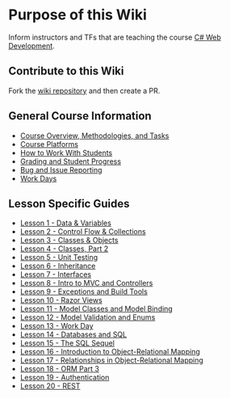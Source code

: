 # Purpose of this Wiki

Inform instructors and TFs that are teaching the course [C# Web Development](https://education.launchcode.org/csharp-web-development/).

## Contribute to this Wiki

Fork the [wiki repository](https://github.com/LaunchCodeEducation/csharp-web-development-wiki) and then create a PR.

## General Course Information

* [Course Overview, Methodologies, and Tasks](https://github.com/LaunchCodeEducation/csharp-web-development/wiki/Course-Overview-and-Structure)
* [Course Platforms](https://github.com/LaunchCodeEducation/csharp-web-development/wiki/Course-Platforms)
* [How to Work With Students](https://github.com/LaunchCodeEducation/csharp-web-development/wiki/Working-With-Students)
* [Grading and Student Progress](https://github.com/LaunchCodeEducation/csharp-web-development/wiki/Grading-and-Student-Progress)
* [Bug and Issue Reporting](https://github.com/LaunchCodeEducation/csharp-web-development/wiki/Course-Overview-and-Structure#Bug-and-Issue-Reporting)
* [Work Days](https://github.com/LaunchCodeEducation/csharp-web-development/wiki/Work-Day)

## Lesson Specific Guides

* [Lesson 1 - Data & Variables](https://github.com/LaunchCodeEducation/csharp-web-development/wiki/Lesson-1-(Data-&-Variables))
* [Lesson 2 - Control Flow & Collections](https://github.com/LaunchCodeEducation/csharp-web-development/wiki/Lesson-2-(ControlFlow-&-Collections))
* [Lesson 3 - Classes & Objects](https://github.com/LaunchCodeEducation/csharp-web-development/wiki/Lesson-3-(Classes-&-Objects))
* [Lesson 4 - Classes, Part 2](https://github.com/LaunchCodeEducation/csharp-web-development/wiki/Lesson-4-(Classes-Part-2))
* [Lesson 5 - Unit Testing](https://github.com/LaunchCodeEducation/csharp-web-development/wiki/Lesson-5-(Unit-Testing))
* [Lesson 6 - Inheritance](https://github.com/LaunchCodeEducation/csharp-web-development/wiki/Lesson-6-(Inheritance))
* [Lesson 7 - Interfaces](https://github.com/LaunchCodeEducation/csharp-web-development/wiki/Lesson-7-(Interfaces))
* [Lesson 8 - Intro to MVC and Controllers](https://github.com/LaunchCodeEducation/csharp-web-development/wiki/Lesson-8-(Intro-to-MVC-and-Controllers))
* [Lesson 9 - Exceptions and Build Tools](https://github.com/LaunchCodeEducation/csharp-web-development/wiki/Lesson-9-(Exceptions-&-Build-Tools))
* [Lesson 10 - Razor Views](https://github.com/LaunchCodeEducation/csharp-web-development/wiki/Lesson-10-(Razor-Views))
* [Lesson 11 - Model Classes and Model Binding](https://github.com/LaunchCodeEducation/csharp-web-development/wiki/Lesson-11-(Model-Classes-and-Model-Binding))
* [Lesson 12 - Model Validation and Enums](https://github.com/LaunchCodeEducation/csharp-web-development/wiki/Lesson-12-(Model-Validation-and-Enums))
* [Lesson 13 - Work Day](https://github.com/LaunchCodeEducation/csharp-web-development/wiki/Work-Day)
* [Lesson 14 - Databases and SQL](https://github.com/LaunchCodeEducation/csharp-web-development/wiki/Lesson-14-(SQL-Part-1))
* [Lesson 15 - The SQL Sequel](https://github.com/LaunchCodeEducation/csharp-web-development/wiki/Lesson-15-(SQL-Part-2))
* [Lesson 16 - Introduction to Object-Relational Mapping](https://github.com/LaunchCodeEducation/csharp-web-development/wiki/Lesson-16-(ORM-Part-1))
* [Lesson 17 - Relationships in Object-Relational Mapping](https://github.com/LaunchCodeEducation/csharp-web-development/wiki/Lesson-17-(ORM-Part-2))
* [Lesson 18 - ORM Part 3](https://github.com/LaunchCodeEducation/csharp-web-development/wiki/Lesson-18-(ORM-Part-3))
* [Lesson 19 - Authentication](https://github.com/LaunchCodeEducation/csharp-web-development/wiki/Lesson-19-(Authentication))
* [Lesson 20 - REST](https://github.com/LaunchCodeEducation/csharp-web-development/wiki/Lesson-20-(REST))